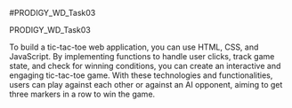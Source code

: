 #PRODIGY_WD_Task03


PRODIGY_WD_Task03


To build a tic-tac-toe web application, you can use HTML, CSS, and JavaScript. 
By implementing functions to handle user clicks, track game state, and check for 
winning conditions, you can create an interactive and engaging tic-tac-toe game. 
With these technologies and functionalities, users can play against each other or 
against an AI opponent, aiming to get three markers in a row to win the game.
